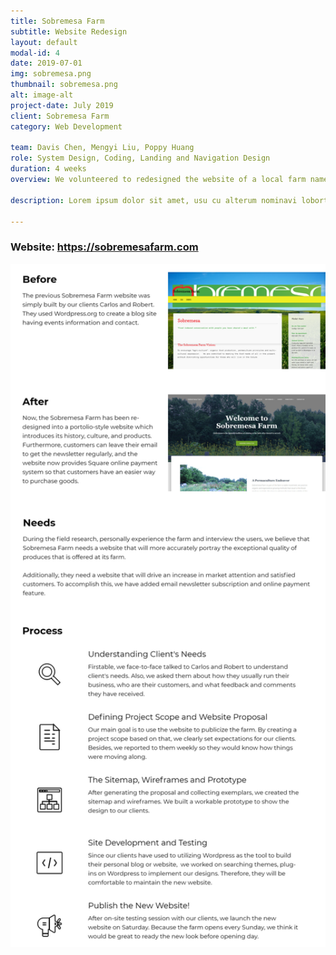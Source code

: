 ```yaml
---
title: Sobremesa Farm
subtitle: Website Redesign
layout: default
modal-id: 4
date: 2019-07-01
img: sobremesa.png
thumbnail: sobremesa.png
alt: image-alt
project-date: July 2019
client: Sobremesa Farm
category: Web Development

team: Davis Chen, Mengyi Liu, Poppy Huang
role: System Design, Coding, Landing and Navigation Design
duration: 4 weeks
overview: We volunteered to redesigned the website of a local farm named Sobremesa Farm. The new website introduces its history, culture, and products.<br>Besides restructuring the website, we also have implemented some features like newsletter subscriptions and Square online payment system.

description: Lorem ipsum dolor sit amet, usu cu alterum nominavi lobortis. At duo novum diceret. Tantas apeirian vix et, usu sanctus postulant inciderint ut, populo diceret necessitatibus in vim. Cu eum dicam feugiat noluisse.

---
```

<div class="container-fluid">
<div class="row text-center">
    <h3 class="service-heading">Website: <a href="https://sobremesafarm.com" target="_blank">https://sobremesafarm.com</a></h3>
</div>
<div class="row text-left">
    <span >
    <img class="img-responsive center-block" style="width: 80vw;" src="img/portfolio/Sobremesa-XD.png" alt="">
    </span>
</div>
</div> <!-- container-fluid -->